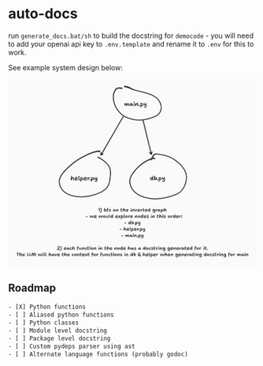 # auto-docs

run `generate_docs.bat/sh` to build the docstring for `democode` - you will need to add your openai api key to `.env.template` and rename it to `.env` for this to work.

See example system design below:

![system design](./imgs/system-design.png)

## Roadmap

    - [X] Python functions
    - [ ] Aliased python functions
    - [ ] Python classes
    - [ ] Module level docstring
    - [ ] Package level docstring
    - [ ] Custom pydeps parser using ast
    - [ ] Alternate language functions (probably godoc)
